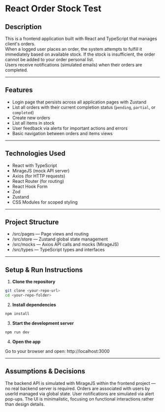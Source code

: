 # React Order Stock Test

## Description

This is a frontend application built with React and TypeScript that manages client's orders.  
When a logged user places an order, the system attempts to fulfill it immediately based on available stock. If the stock is insufficient, the order cannot be added to your order personal list.  
Users receive notifications (simulated emails) when their orders are completed.

---

## Features

- Login page that persists across all application pages with Zustand
- List all orders with their current completion status (`pending`, `partial`, or `completed`)
- Create new orders
- List all items in stock
- User feedback via alerts for important actions and errors
- Basic navigation between orders and items views

---

## Technologies Used

- React with TypeScript
- MirageJS (mock API server)
- Axios (for HTTP requests)
- React Router (for routing)
- React Hook Form
- Zod
- Zustand
- CSS Modules for scoped styling

---

## Project Structure

- /src/pages — Page views and routing
- /src/store — Zustand global state management
- /src/mocks — Axios API calls and mocks (MirageJS)
- /src/types — TypeScript types and interfaces

---

## Setup & Run Instructions

1. **Clone the repository**

```bash
git clone <your-repo-url>
cd <your-repo-folder>
```

2. **Install dependencies**

```bash
npm install
```

3. **Start the development server**

```bash
npm run dev
```

4. **Open the app**

Go to your browser and open: http://localhost:3000

---

## Assumptions & Decisions

The backend API is simulated with MirageJS within the frontend project — no real backend server is required.
Orders are associated with users by userId managed via global state.
User notifications are simulated via alert pop-ups.
The UI is minimalistic, focusing on functional interactions rather than design details.
